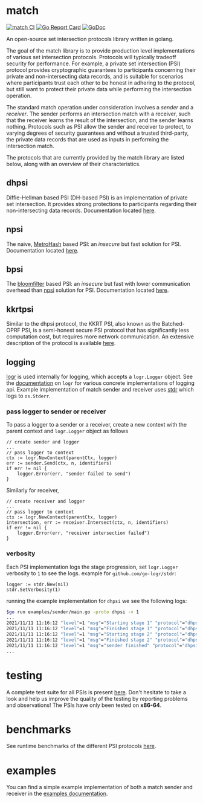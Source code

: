 # match
[![match CI](https://github.com/Optable/match/actions/workflows/match-ci.yml/badge.svg?event=push)](https://github.com/Optable/match/actions/workflows/match-ci.yml)
[![Go Report Card](https://goreportcard.com/badge/github.com/optable/match)](https://goreportcard.com/report/github.com/optable/match)
[![GoDoc](https://godoc.org/github.com/optable/match?status.svg)](https://godoc.org/github.com/optable/match)

An open-source set intersection protocols library written in golang.

The goal of the match library is to provide production level implementations of various set intersection protocols. Protocols will typically tradeoff security for performance. For example, a private set intersection (PSI) protocol provides cryptographic guarantees to participants concerning their private and non-intersecting data records, and is suitable for scenarios where participants trust each other to be honest in adhering to the protocol, but still want to protect their private data while performing the intersection operation.

The standard match operation under consideration involves a *sender* and a *receiver*. The sender performs an intersection match with a receiver, such that the receiver learns the result of the intersection, and the sender learns nothing. Protocols such as PSI allow the sender and receiver to protect, to varying degrees of security guarantees and without a trusted third-party, the private data records that are used as inputs in performing the intersection match.

The protocols that are currently provided by the match library are listed below, along with an overview of their characteristics.

## dhpsi

Diffie-Hellman based PSI (DH-based PSI) is an implementation of private set intersection. It provides strong protections to participants regarding their non-intersecting data records. Documentation located [here](pkg/dhpsi/README.md).

## npsi

The naive, [MetroHash](http://www.jandrewrogers.com/2015/05/27/metrohash/) based PSI: an *insecure* but fast solution for PSI. Documentation located [here](pkg/npsi/README.md).

## bpsi

The [bloomfilter](https://en.wikipedia.org/wiki/Bloom_filter) based PSI: an *insecure* but fast with lower communication overhead than [npsi](pkg/npsi/README.md) solution for PSI. Documentation located [here](pkg/bpsi/README.md).

## kkrtpsi

Similar to the dhpsi protocol, the KKRT PSI, also known as the Batched-OPRF PSI, is a semi-honest secure PSI protocol that has significantly less computation cost, but requires more network communication. An extensive description of the protocol is available [here](pkg/kkrtpsi/README.md).

## logging

[logr](https://github.com/go-logr/logr) is used internally for logging, which accepts a `logr.Logger` object. See the [documentation](https://github.com/go-logr/logr#implementations-non-exhaustive) on `logr` for various concrete implementations of logging api. Example implementation of match sender and receiver uses [stdr](https://github.com/go-logr/stdr) which logs to `os.Stderr`.

### pass logger to sender or receiver
To pass a logger to a sender or a receiver, create a new context with the parent context and `logr.Logger` object as follows
```golang
// create sender and logger
...
// pass logger to context
ctx := logr.NewContext(parentCtx, logger)
err := sender.Send(ctx, n, identifiers)
if err != nil {
    logger.Error(err, "sender failed to send")
}
```
Similarly for receiver,
```golang
// create receiver and logger
...
// pass logger to context
ctx := logr.NewContext(parentCtx, logger)
intersection, err := receiver.Intersect(ctx, n, identifiers)
if err != nil {
    logger.Error(err, "receiver intersection failed")
}
```

### verbosity
Each PSI implementation logs the stage progression, set `logr.Logger` verbosity to `1` to see the logs.
example for `github.com/go-logr/stdr`:
```golang
logger := stdr.New(nil)
stdr.SetVerbosity(1)
```
running the example implementation for `dhpsi` we see the following logs:
```bash
$go run examples/sender/main.go -proto dhpsi -v 1
...
2021/11/11 11:16:12 "level"=1 "msg"="Starting stage 1" "protocol"="dhpsi"
2021/11/11 11:16:12 "level"=1 "msg"="Finished stage 1" "protocol"="dhpsi"
2021/11/11 11:16:12 "level"=1 "msg"="Starting stage 2" "protocol"="dhpsi"
2021/11/11 11:16:12 "level"=1 "msg"="Finished stage 2" "protocol"="dhpsi"
2021/11/11 11:16:12 "level"=1 "msg"="sender finished" "protocol"="dhpsi"
...
```

# testing

A complete test suite for all PSIs is present [here](test/psi). Don't hesitate to take a look and help us improve the quality of the testing by reporting problems and observations! The PSIs have only been tested on **x86-64**.

# benchmarks

See runtime benchmarks of the different PSI protocols [here](benchmark/README.md).

# examples

You can find a simple example implementation of both a match sender and receiver in the [examples documentation](examples/README.md).
